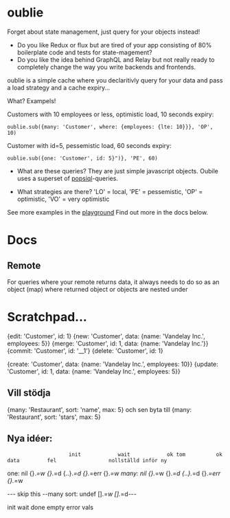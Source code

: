 # oublie

Forget about state management, just query for your objects instead!

- Do you like Redux or flux but are tired of your app consisting of 80% boilerplate code and tests for state-magement?
- Do you like the idea behind GraphQL and Relay but not really ready to completely change the way you write backends and frontends.

oublie is a simple cache where you declaritivly query for your data and pass a load strategy and a cache expiry...

What? Exampels!

Customers with 10 employees or less, optimistic load, 10 seconds expiry:

```
oublie.sub({many: 'Customer', where: {employees: {lte: 10}}}, 'OP', 10)
```

Customer with id=5, pessemistic load, 60 seconds expiry:

```
oublie.sub({one: 'Customer', id: 5}")}, 'PE', 60)
```

- What are these queries?
  They are just simple javascript objects. Oubile uses a superset of [popsiql](https://github.com/Cottin/popsiql)-queries. 

- What strategies are there?
  'LO' = local, 'PE' = pessemistic, 'OP' = optimistic, 'VO' = very optimistic

See more examples in the [playground](...)
Find out more in the docs below.


# Docs

## Remote
For queries where your remote returns data, it always needs to do so as an object (map) where returned object or objects are nested under 

# Scratchpad...
{edit: 'Customer', id: 1}
{new: 'Customer', data: {name: 'Vandelay Inc.', employees: 5}}
{merge: 'Customer', id: 1, data: {name: 'Vandelay Inc.'}}
{commit: 'Customer', id: '__1'}
{delete: 'Customer', id: 1}

{create: 'Customer', data: {name: 'Vandelay Inc.', employees: 10}}
{update: 'Customer', id: 1, data: {name: 'Vandelay Inc.', employees: 5}}

## Vill stödja
{many: 'Restaurant', sort: 'name', max: 5}
och sen byta till
{many: 'Restaurant', sort: 'stars', max: 5}


## Nya idéer:

						init			wait			ok tom			ok data			fel					nollställd inför ny
one: 				nil 			{}._=w		{}._=d			{..}._=d		{}._=err		{}._=w
many: 			nil 			{}._=w		{}._=d			{..}._=d		{}._=err		{}._=w

--- skip this --many sort:	undef			[]._=w		[]._=d---

init
wait
done
empty
error
vals























